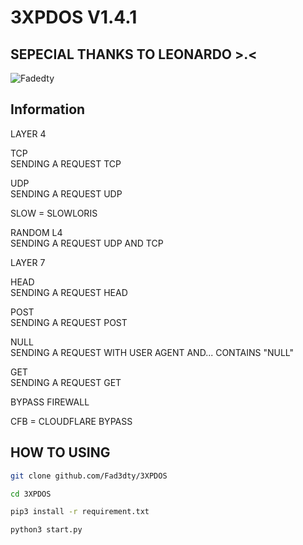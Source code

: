 # 3XPDOS V1.4.1

## SEPECIAL THANKS TO LEONARDO >.<

![Fadedty](https://l.top4top.io/p_229328tz58.jpg)

## Information

LAYER 4

TCP<br>SENDING A REQUEST TCP

UDP<br>SENDING A REQUEST UDP

SLOW = SLOWLORIS

RANDOM L4<br>
SENDING A REQUEST UDP AND TCP

LAYER 7

HEAD<br>SENDING A REQUEST HEAD

POST<br>SENDING A REQUEST POST

NULL<br>SENDING A REQUEST WITH USER AGENT AND... CONTAINS "NULL"

GET<br> SENDING A REQUEST GET

BYPASS FIREWALL

CFB = CLOUDFLARE BYPASS

## HOW TO USING
```bash
git clone github.com/Fad3dty/3XPDOS
```
```bash
cd 3XPDOS
```
```bash
pip3 install -r requirement.txt
```
```bash
python3 start.py
```
